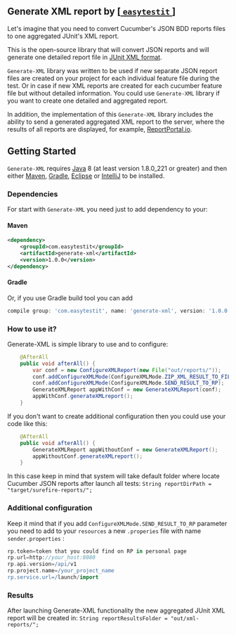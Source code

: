 ## Generate XML report by [[ `easytestit` ](http://easytestit.com/)]
Let's imagine that you need to convert Cucumber's JSON BDD reports files to one aggregated JUnit's XML report.

This is the open-source library that will convert JSON reports and will generate one detailed report file in [JUnit XML format](https://www.ibm.com/support/knowledgecenter/en/SSQ2R2_14.2.0/com.ibm.rsar.analysis.codereview.cobol.doc/topics/cac_useresults_junit.html#junitschema).

`Generate-XML` library was written to be used if new separate JSON report files are created on your project for each individual feature file during the test. Or in case if new XML reports are created for each cucumber feature file but without detailed information.
You could use `Generate-XML` library if you want to create one detailed and aggregated report. 

In addition, the implementation of this `Generate-XML` library includes the ability to send a generated aggregated XML report to the server, where the results of all reports are displayed, for example, [ReportPortal.io](https://github.com/reportportal/reportportal).

## Getting Started
`Generate-XML` requires [Java](http://www.oracle.com/technetwork/java/javase/downloads/index.html) 8 (at least version 1.8.0_221 or greater) and then either [Maven](http://maven.apache.org), [Gradle](https://gradle.org), [Eclipse](https://www.eclipse.org/ide/) or [IntelliJ](https://www.jetbrains.com/idea/) to be installed.

### Dependencies
For start with `Generate-XML` you need just to add dependency to your:
#### Maven
```xml
<dependency>
    <groupId>com.easytestit</groupId>
    <artifactId>generate-xml</artifactId>
    <version>1.0.0</version>
</dependency>
```
#### Gradle
Or, if you use Gradle build tool you can add
```groovy
compile group: 'com.easytestit', name: 'generate-xml', version: '1.0.0'
```

### How to use it?
Generate-XML is simple library to use and to configure:

```java
    @AfterAll
    public void afterAll() {
        var conf = new ConfigureXMLReport(new File("out/reports/"));
        conf.addConfigureXMLMode(ConfigureXMLMode.ZIP_XML_RESULT_TO_FILE);
        conf.addConfigureXMLMode(ConfigureXMLMode.SEND_RESULT_TO_RP);
        GenerateXMLReport appWithConf = new GenerateXMLReport(conf);
        appWithConf.generateXMLreport();
    }
```
If you don't want to create additional configuration then you could use your code like this:
```java
    @AfterAll
    public void afterAll() {
        GenerateXMLReport appWithoutConf = new GenerateXMLReport();
        appWithoutConf.generateXMLreport();
    }
```
In this case keep in mind that system will take default folder where locate Cucumber JSON reports after launch all tests:
`String reportDirPath = "target/surefire-reports/";`

### Additional configuration
Keep it mind that if you add `ConfigureXMLMode.SEND_RESULT_TO_RP` parameter you need to add to your `resources` a new `.properies` file with name `sender.properties` :

```groovy
rp.token=token that you could find on RP in personal page
rp.url=http://your_host:8080
rp.api.version=/api/v1
rp.project.name=/your_project_name
rp.service.url=/launch/import
```

### Results
After launching Generate-XML functionality the new aggregated JUnit XML report will be created in: `String reportResultsFolder = "out/xml-reports/";`
